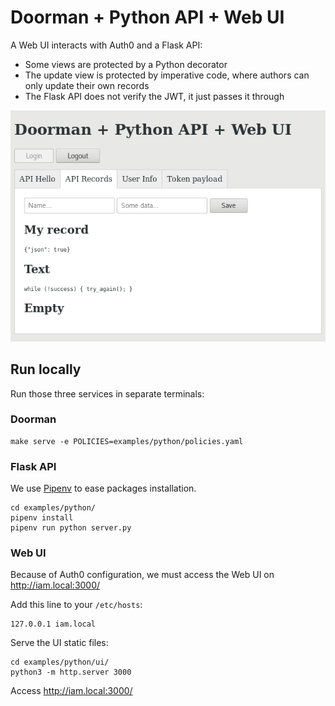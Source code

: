 # Doorman + Python API + Web UI

A Web UI interacts with Auth0 and a Flask API:

* Some views are protected by a Python decorator
* The update view is protected by imperative code, where authors can only update their own records
* The Flask API does not verify the JWT, it just passes it through

![](screenshot.png)

## Run locally

Run those three services in separate terminals:

### Doorman

    make serve -e POLICIES=examples/python/policies.yaml

### Flask API

We use [Pipenv](https://docs.pipenv.org) to ease packages installation.

    cd examples/python/
    pipenv install
    pipenv run python server.py

### Web UI

Because of Auth0 configuration, we must access the Web UI on http://iam.local:3000/

Add this line to your `/etc/hosts`:

    127.0.0.1 iam.local

Serve the UI static files:

    cd examples/python/ui/
    python3 -m http.server 3000

Access http://iam.local:3000/
